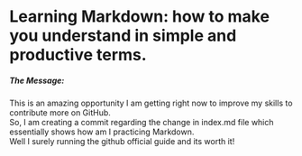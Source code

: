 # Learning Markdown: how to make you understand in simple and productive terms.








##### *The Message*:
This is an amazing opportunity I am getting right now to improve my skills to contribute more on GitHub.  
So, I am creating a commit regarding the change in index.md file which essentially shows how am I practicing Markdown.  
Well I surely running the github official guide and its worth it!
